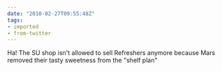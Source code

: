 ```yaml
---
date: "2010-02-27T09:55:48Z"
tags:
- imported
- from-twitter
---
```

Ha\! The SU shop isn't allowed to sell Refreshers anymore because Mars removed their tasty sweetness from the "shelf plan"
